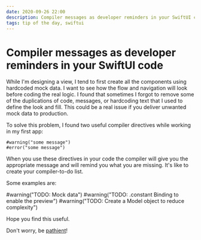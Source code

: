 ```yaml
---
date: 2020-09-26 22:00
description: Compiler messages as developer reminders in your SwiftUI code
tags: tip of the day, swiftui
---
```


# Compiler messages as developer reminders in your SwiftUI code


While I'm designing a view, I tend to first create all the components using hardcoded mock data. I want to see how the flow and navigation will look before coding the real logic. I found that sometimes I forgot to remove some of the duplications of code, messages, or hardcoding text that I used to define the look and fill. This could be a real issue if you deliver unwanted mock data to production.

To solve this problem, I found two useful compiler directives while working in my first app:

```
#warning("some message")
#error("some message")
```

When you use these directives in your code the compiler will give you the appropriate message and will remind you what you are missing. It's like to create your compiler-to-do list. 

Some examples are:

#warning("TODO: Mock data")
#warning("TODO: .constant Binding to enable the preview")
#warning("TODO: Create a Model object to reduce complexity")

Hope you find this useful.

Don't worry, be [pathient](https://rubenmaldonado.github.io/apps/pathience-app/)!


